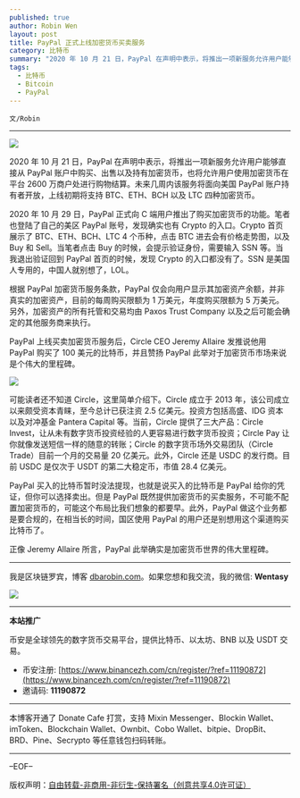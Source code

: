 ```yaml
---
published: true
author: Robin Wen
layout: post
title: PayPal 正式上线加密货币买卖服务
category: 比特币
summary: "2020 年 10 月 21 日，PayPal 在声明中表示，将推出一项新服务允许用户能够直接从 PayPal 账户中购买、出售以及持有加密货币，也将允许用户使用加密货币在平台 2600 万商户处进行购物结算。未来几周内该服务将面向美国 PayPal 账户持有者开放，上线初期将支持 BTC、ETH、BCH 以及 LTC 四种加密货币。PayPal 买入的比特币暂时没法提现，也就是说买入的比特币是 PayPal 给你的凭证，但你可以选择卖出。但是 PayPal 既然提供加密货币的买卖服务，不可能不配置加密货币的，可能这个布局比我们想象的都要早。此外，PayPal 做这个业务都是要合规的，在相当长的时间，国区使用 PayPal 的用户还是别想用这个渠道购买比特币了。"
tags:
  - 比特币
  - Bitcoin
  - PayPal
---
```


`文/Robin`

***

![](https://cdn.dbarobin.com/a7z6ivq.png)

2020 年 10 月 21 日，PayPal 在声明中表示，将推出一项新服务允许用户能够直接从 PayPal 账户中购买、出售以及持有加密货币，也将允许用户使用加密货币在平台 2600 万商户处进行购物结算。未来几周内该服务将面向美国 PayPal 账户持有者开放，上线初期将支持 BTC、ETH、BCH 以及 LTC 四种加密货币。

2020 年 10 月 29 日，PayPal 正式向 C 端用户推出了购买加密货币的功能。笔者也登陆了自己的美区 PayPal 账号，发现确实也有 Crypto 的入口。Crypto 首页展示了 BTC、ETH、BCH、LTC 4 个币种，点击 BTC 进去会有价格走势图，以及 Buy 和 Sell。当笔者点击 Buy 的时候，会提示验证身份，需要输入 SSN 等。当我退出验证回到 PayPal 首页的时候，发现 Crypto 的入口都没有了。SSN 是美国人专用的，中国人就别想了，LOL。

根据 PayPal 加密货币服务条款，PayPal 仅会向用户显示其加密资产余额，并非真实的加密资产，目前的每周购买限额为 1 万美元，年度购买限额为 5 万美元。另外，加密资产的所有托管和交易均由 Paxos Trust Company 以及之后可能会确定的其他服务商来执行。

PayPal 上线买卖加密货币服务后，Circle CEO Jeremy Allaire 发推说他用 PayPal 购买了 100 美元的比特币，并且赞扬 PayPal 此举对于加密货币市场来说是个伟大的里程碑。

![](https://cdn.dbarobin.com/cvngmnl.png)

可能读者还不知道 Circle，这里简单介绍下。Circle 成立于 2013 年，该公司成立以来颇受资本青睐，至今总计已获注资 2.5 亿美元。投资方包括高盛、IDG 资本以及对冲基金 Pantera Capital 等。当前，Circle 提供了三大产品：Circle Invest，让从未有数字货币投资经验的人更容易进行数字货币投资；Circle Pay 让你就像发送短信一样的随意的转账；Circle 的数字货币场外交易团队（Circle Trade）目前一个月的交易量 20 亿美元。此外，Circle 还是 USDC 的发行商。目前 USDC 是仅次于 USDT 的第二大稳定币，市值 28.4 亿美元。

PayPal 买入的比特币暂时没法提现，也就是说买入的比特币是 PayPal 给你的凭证，但你可以选择卖出。但是 PayPal 既然提供加密货币的买卖服务，不可能不配置加密货币的，可能这个布局比我们想象的都要早。此外，PayPal 做这个业务都是要合规的，在相当长的时间，国区使用 PayPal 的用户还是别想用这个渠道购买比特币了。

正像 Jeremy Allaire 所言，PayPal 此举确实是加密货币世界的伟大里程碑。

***

我是区块链罗宾，博客 [dbarobin.com](https://dbarobin.com/)。如果您想和我交流，我的微信: **Wentasy**

![](https://cdn.dbarobin.com/v4yywe2.png)

***

**本站推广**

币安是全球领先的数字货币交易平台，提供比特币、以太坊、BNB 以及 USDT 交易。

* 币安注册: [https://www.binancezh.com/cn/register/?ref=11190872](https://www.binancezh.com/cn/register/?ref=11190872)
* 邀请码: **11190872**

***

本博客开通了 Donate Cafe 打赏，支持 Mixin Messenger、Blockin Wallet、imToken、Blockchain Wallet、Ownbit、Cobo Wallet、bitpie、DropBit、BRD、Pine、Secrypto 等任意钱包扫码转账。

<center>
    <div class="--donate-button"
         data-button-id="f8b9df0d-af9a-460d-8258-d3f435445075"
    ></div>
</center>

***

–EOF–

版权声明：[自由转载-非商用-非衍生-保持署名（创意共享4.0许可证）](http://creativecommons.org/licenses/by-nc-nd/4.0/deed.zh)